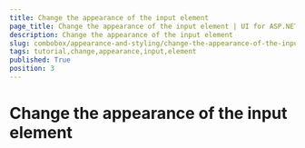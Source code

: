 ```yaml
---
title: Change the appearance of the input element
page_title: Change the appearance of the input element | UI for ASP.NET AJAX Documentation
description: Change the appearance of the input element
slug: combobox/appearance-and-styling/change-the-appearance-of-the-input-element
tags: tutorial,change,appearance,input,element
published: True
position: 3
---
```


# Change the appearance of the input element

